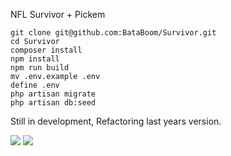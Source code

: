 NFL Survivor + Pickem

```
git clone git@github.com:BataBoom/Survivor.git
cd Survivor
composer install
npm install
npm run build
mv .env.example .env
define .env
php artisan migrate
php artisan db:seed
```

Still in development, Refactoring last years version.

![](https://i.imgur.com/LKAnXjx.png)
![](https://i.imgur.com/njHpkJD.png)
